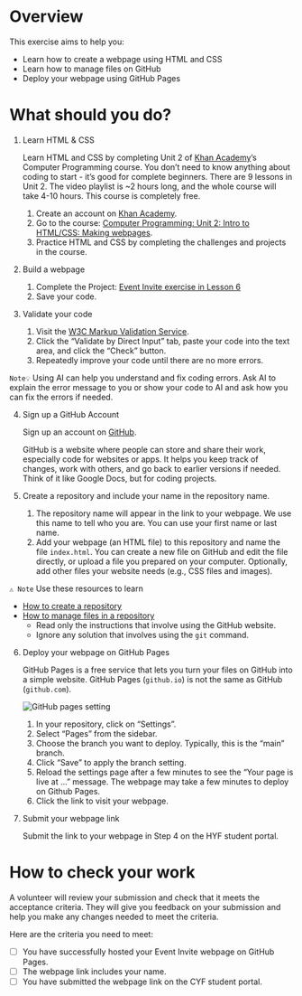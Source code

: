 # Overview
This exercise aims to help you:

- Learn how to create a webpage using HTML and CSS
- Learn how to manage files on GitHub
- Deploy your webpage using GitHub Pages

# What should you do? 
1. Learn HTML & CSS

    Learn HTML and CSS by completing Unit 2 of [Khan Academy](https://www.khanacademy.org/)’s Computer Programming course. You don’t need to know anything about coding to start - it’s good for complete beginners. There are 9 lessons in Unit 2. The video playlist is ~2 hours long, and the whole course will take 4-10 hours. This course is completely free.

    1. Create an account on [Khan Academy](https://www.khanacademy.org/computing/computer-programming/html-css).
    2.  Go to the course: [Computer Programming: Unit 2: Intro to HTML/CSS: Making webpages](https://www.khanacademy.org/computing/computer-programming/html-css).
    3.   Practice HTML and CSS by completing the challenges and projects in the course.

2. Build a webpage
   
    1. Complete the Project: [Event Invite exercise in Lesson 6](https://www.khanacademy.org/computing/computer-programming/html-css/css-layout-properties/pp/project-event-invite)
    2. Save your code.

3. Validate your code
   1. Visit the [W3C Markup Validation Service](https://validator.w3.org/#validate_by_uri).
   2. Click the “Validate by Direct Input” tab, paste your code into the text area, and click the “Check” button.
   3. Repeatedly improve your code until there are no more errors.

```Note💡``` Using AI can help you understand and fix coding errors. Ask AI to explain the error message to you or show your code to AI and ask how you can fix the errors if needed. 

4. Sign up a GitHub Account
   
    Sign up an account on [GitHub](https://github.com/).

    GitHub is a website where people can store and share their work, especially code for websites or apps. It helps you keep track of changes, work with others, and go back to earlier versions if needed. Think of it like Google Docs, but for coding projects.

5. Create a repository and include your name in the repository name.
   
    1. The repository name will appear in the link to your webpage. We use this name to tell who you are. You can use your first name or last name.
    2. Add your webpage (an HTML file) to this repository and name the file `index.html`. You can create a new file on GitHub and edit the file directly, or upload a file you prepared on your computer. Optionally, add other files your website needs (e.g., CSS files and images).

```⚠️ Note``` Use these resources to learn
   * [How to create a repository](https://docs.github.com/en/repositories/creating-and-managing-repositories/creating-a-new-repository)
   * [How to manage files in a repository](https://docs.github.com/en/repositories/working-with-files/managing-files)
      * Read only the instructions that involve using the GitHub website.
      * Ignore any solution that involves using the `git` command.

6. Deploy your webpage on GitHub Pages

    GitHub Pages is a free service that lets you turn your files on GitHub into a simple website. GitHub Pages (`github.io`) is not the same as GitHub (`github.com`).

    ![GitHub pages setting](/recources/step-4-github-pages-setting.png "GitHub Pages Setting")

    1. In your repository, click on “Settings”.
    2. Select “Pages” from the sidebar.
    3. Choose the branch you want to deploy. Typically, this is the “main” branch.
    4. Click “Save” to apply the branch setting.
    5. Reload the settings page after a few minutes to see the “Your page is live at …” message. The webpage may take a few minutes to deploy on Github Pages.
    6. Click the link to visit your webpage.

7. Submit your webpage link

    Submit the link to your webpage in Step 4 on the HYF student portal. 

# How to check your work 
A volunteer will review your submission and check that it meets the acceptance criteria. They will give you feedback on your submission and help you make any changes needed to meet the criteria.

Here are the criteria you need to meet:

- [ ] You have successfully hosted your Event Invite webpage on GitHub Pages.
- [ ] The webpage link includes your name.
- [ ] You have submitted the webpage link on the CYF student portal.